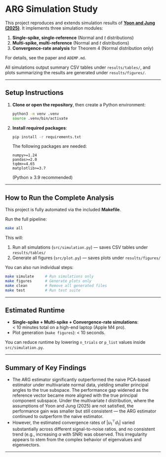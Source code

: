 # ARG Simulation Study

This project reproduces and extends simulation results of [**Yoon and Jung (2025)**](https://onlinelibrary.wiley.com/doi/full/10.1002/sta4.70081).
It implements three simulation modules:
1. **Single-spike, single-reference** (Normal and $t$ distributions)  
2. **Multi-spike, multi-reference** (Normal and $t$ distributions)  
3. **Convergence-rate analysis** for Theorem 4 (Normal distribution only)

For details, see the paper and `ADEMP.md`.

All simulations output summary CSV tables under `results/tables/`, and plots summarizing the results are generated under `results/figures/`.

---

## Setup Instructions

1. **Clone or open the repository**, then create a Python environment:
   ```bash
   python3 -m venv .venv
   source .venv/bin/activate
   ```

2. **Install required packages**:
   ```bash
   pip install -r requirements.txt
   ```

   The following packages are needed:
   ```
   numpy>=1.24
   pandas>=2.0
   tqdm>=4.65
   matplotlib>=3.7
   ```
   (Python ≥ 3.9 recommended)

---

## How to Run the Complete Analysis

This project is fully automated via the included **Makefile**.

Run the full pipeline:
```bash
make all
```

This will:
1. Run all simulations (`src/simulation.py`) — saves CSV tables under `results/tables/`
2. Generate all figures (`src/plot.py`) — saves plots under `results/figures/`

You can also run individual steps:
```bash
make simulate     # Run simulations only
make figures      # Generate plots only
make clean        # Remove all generated files
make test         # Run test suite
```

---

## Estimated Runtime

- **Single-spike + Multi-spike + Convergence-rate simulations**:  
  < 10 minutes total on a high-end laptop (Apple M4 pro).  
- Plot generation (`make figures`): < 10 seconds.

You can reduce runtime by lowering `n_trials` or `p_list` values inside `src/simulation.py`.

---

## Summary of Key Findings

 - The ARG estimator significantly outperformed the naive PCA-based estimator under multivariate normal data, yielding smaller principal angles to the true subspace. The performance gap widened as the reference vector became more aligned with the true principal component subspace. Under the multivariate $t$ distribution, where the assumptions of Yoon and Jung (2025) are not satisfied, the performance gain was smaller but still consistent — the ARG estimator continued to outperform the naive estimator.
 - However, the estimated convergence rates of $|u_1^{\top}d_1|$ varied substantially across different signal-to-noise ratios, and no consistent trend (e.g., increasing $\alpha$ with SNR) was observed. This irregularity appears to stem from the complex behavior of eigenvalues and eigenvectors.


---
